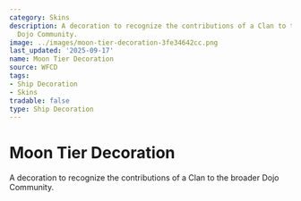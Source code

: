```yaml
---
category: Skins
description: A decoration to recognize the contributions of a Clan to the broader
  Dojo Community.
image: ../images/moon-tier-decoration-3fe34642cc.png
last_updated: '2025-09-17'
name: Moon Tier Decoration
source: WFCD
tags:
- Ship Decoration
- Skins
tradable: false
type: Ship Decoration
---
```


# Moon Tier Decoration

A decoration to recognize the contributions of a Clan to the broader Dojo Community.

